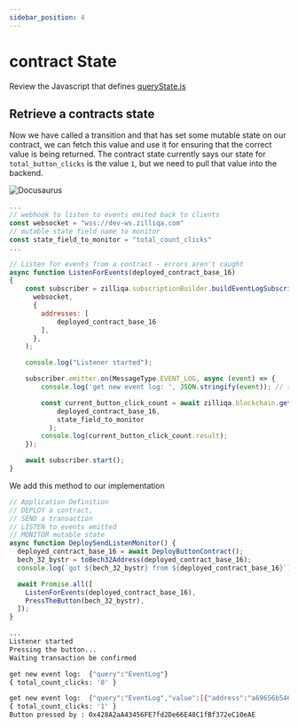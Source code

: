```yaml
---
sidebar_position: 4
---
```


# contract State

Review the Javascript that defines [queryState.js](https://github.com/Zilliqa/Zilliqa-JavaScript-Library-Examples/blob/master/node/queryState.js)

## Retrieve a contracts state

Now we have called a transition and that has set some mutable state on our contract, we can fetch this value and use it for ensuring that the correct value is being returned. The contract state currently says our state for `total_button_clicks` is the value `1`, but we need to pull that value into the backend.

![Docusaurus](/img/tutorials/incrementingbutton/IDE-state.png)

```js
...
// webhook to listen to events emited back to clients
const websocket = "wss://dev-ws.zilliqa.com"
// mutable state field name to monitor
const state_field_to_monitor = "total_count_clicks"
...

// Listen for events from a contract - errors aren't caught
async function ListenForEvents(deployed_contract_base_16)
{
    const subscriber = zilliqa.subscriptionBuilder.buildEventLogSubscriptions(
      websocket,
      {
        addresses: [
            deployed_contract_base_16
        ],
      },
    );

    console.log("Listener started");

    subscriber.emitter.on(MessageType.EVENT_LOG, async (event) => {
        console.log('get new event log: ', JSON.stringify(event)); // this will emit 2/3 times before event emitted

        const current_button_click_count = await zilliqa.blockchain.getSmartContractSubState(
            deployed_contract_base_16,
            state_field_to_monitor
          );
        console.log(current_button_click_count.result);
    });

    await subscriber.start();
}
```

We add this method to our implementation

```js
// Application Definition
// DEPLOY a contract,
// SEND a transaction
// LISTEN to events emitted
// MONITOR mutable state
async function DeploySendListenMonitor() {
  deployed_contract_base_16 = await DeployButtonContract();
  bech_32_bystr = toBech32Address(deployed_contract_base_16);
  console.log(`got ${bech_32_bystr} from ${deployed_contract_base_16}`);

  await Promise.all([
    ListenForEvents(deployed_contract_base_16),
    PressTheButton(bech_32_bystr),
  ]);
}
```

```bash
...
Listener started
Pressing the button...
Waiting transaction be confirmed

get new event log:  {"query":"EventLog"}
{ total_count_clicks: '0' }

get new event log:  {"query":"EventLog","value":[{"address":"a69656b54638aa2ffb8c1e59d4b2705fcce177c2","event_logs":[{"_eventname":"PressTheButtonSuccess","params":[{"type":"ByStr20","value":"0x428a2aa43456fe7fd2de66e48c1fbf372ec10eae","vname":"button_presser"}]},{"_eventname":"IncrementCounterSuccess","params":[{"type":"Uint128","value":"0","vname":"pcc"},{"type":"Uint128","value":"1","vname":"ncc"}]},{"_eventname":"NewClickerState","params":[{"type":"ByStr20","value":"0x428a2aa43456fe7fd2de66e48c1fbf372ec10eae","vname":"nc"}]}]}]}
{ total_count_clicks: '1' }
Button pressed by : 0x428A2aA43456FE7fd2De66E48C1fBf372eC10eAE
```
